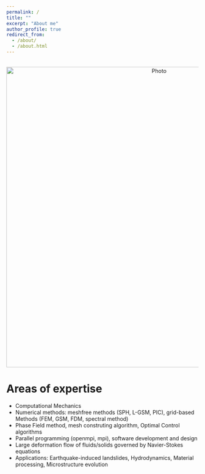 ```yaml
---
permalink: /
title: ""
excerpt: "About me"
author_profile: true
redirect_from: 
  - /about/
  - /about.html
---
```


<p align="center">
  <img src="https://maozirui.github.io/images/CM3.png" alt="Photo" style="width: 785px;"/> 
</p>

# Areas of expertise
  * Computational Mechanics 
  * Numerical methods: meshfree methods (SPH, L-GSM, PIC), grid-based Methods (FEM, GSM, FDM, spectral method)
  * Phase Field method, mesh construting algorithm, Optimal Control algorithms
  * Parallel programming (openmpi, mpi), software development and design
  * Large deformation flow of fluids/solids governed by Navier-Stokes equations
  * Applications: Earthquake-induced landslides, Hydrodynamics, Material processing, Microstructure evolution



